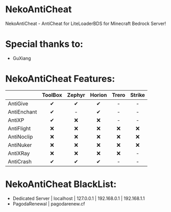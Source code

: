 # NekoAntiCheat
NekoAntiCheat - AntiCheat for LiteLoaderBDS for Minecraft Bedrock Server!
# Special thanks to:
* GuXiang
# NekoAntiCheat Features:
|  | ToolBox | Zephyr | Horion | Trero | Strike |
|:---|:---:|:---:|:---:|:---:|:---:|
| AntiGive | ✔ | ✔ | ✔ | - | - |
| AntiEnchant | ✔ | - | ✔ | - | - |
| AntiXP | ✔ | ❌ | ❌ | - | - |
| AntiFlight | ❌ | ❌ | ❌ | ❌ | ❌ |
| AntiNoclip | ❌ | ❌ | ❌ | ❌ | ❌ |
| AntiNuker | ❌ | ❌ | ❌ | ❌ | ❌ |
| AntiXRay | ❌ | ❌ | ❌ | ❌ | - |
| AntiCrash | ✔ | ✔ | ✔ | - | - |
# NekoAntiCheat BlackList:
* Dedicated Server | localhost | 127.0.0.1 | 192.168.0.1 | 192.168.1.1
* PagodaRenewal | pagodarenew.cf
